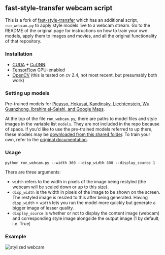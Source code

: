 ## fast-style-transfer webcam script

This is a fork of [fast-style-transfer](https://github.com/lengstrom/fast-style-transfer) which has an additional script, `run_webcam.py` to apply style models live to a webcam stream. Go to the README of the original page for instructions on how to train your own models, apply them to images and movies, and all the original functionality of that repository.

### Installation

 - [CUDA](https://developer.nvidia.com/cuda-downloads) + [CuDNN](https://developer.nvidia.com/cudnn)
 - [TensorFlow](https://www.tensorflow.org/install/) GPU-enabled
 - [OpenCV](https://pypi.python.org/pypi/opencv-python) (this is tested on cv 2.4, not most recent, but presumably both work)


### Setting up models

Pre-trained models for [Picasso, Hokusai, Kandinsky, Liechtenstein, Wu Guanzhong, Ibrahim el-Salahi, and Google Maps](https://drive.google.com/open?id=0B3WXSfqxKDkFUFl3YllzS1ZqbkU).

At the top of the file `run_webcam.py`, there are paths to model files and style images in the variable list `models`. They are not included in the repo because of space. If you'd like to use the pre-trained models referred to up there, these models may be [downloaded from this shared folder](https://drive.google.com/open?id=0B3WXSfqxKDkFUFl3YllzS1ZqbkU). To train your own, refer to the [original documentation](https://github.com/lengstrom/fast-style-transfer).

### Usage

    python run_webcam.py --width 360 --disp_width 800 --display_source 1

There are three arguments:

 - `width` refers to the width in pixels of the image being restyled (the webcam will be scaled down or up to this size).  
 - `disp_width` is the width in pixels of the image to be shown on the screen. The restyled image is resized to this after being generated. Having `disp_width` > `width` lets you run the model more quickly but generate a bigger image of lesser quality.
 - `display_source` is whether or not to display the content image (webcam) and corresponding style image alongside the output image (1 by default, i.e. True)

### Example

![stylized webcam](styles/stylenet_webcam.gif)